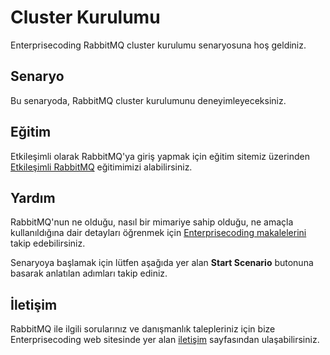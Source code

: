 # Cluster Kurulumu

Enterprisecoding RabbitMQ cluster kurulumu senaryosuna hoş geldiniz.

## Senaryo

Bu senaryoda, RabbitMQ cluster kurulumunu deneyimleyeceksiniz.

## Eğitim

Etkileşimli olarak RabbitMQ'ya giriş yapmak için eğitim sitemiz üzerinden [Etkileşimli RabbitMQ](https://learn.enterprisecoding.com/egitimler/konteyner/uygulamali-konteyner-temelleri-ve-docker/) eğitimimizi alabilirsiniz.

## Yardım

RabbitMQ'nun ne olduğu, nasıl bir mimariye sahip olduğu, ne amaçla kullanıldığına dair detayları öğrenmek için [Enterprisecoding makalelerini](http://www.enterprisecoding.com) takip edebilirsiniz.

Senaryoya başlamak için lütfen aşağıda yer alan **Start Scenario** butonuna basarak anlatılan adımları takip ediniz.

## İletişim

RabbitMQ ile ilgili sorularınız ve danışmanlık talepleriniz için bize Enterprisecoding web sitesinde yer alan [iletişim](https://enterprisecoding.com/iletisim/) sayfasından ulaşabilirsiniz.
